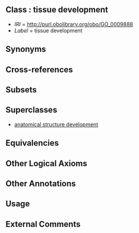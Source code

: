 
## Class : tissue development

 * *IRI* = http://purl.obolibrary.org/obo/GO_0009888
 * *Label* = tissue development

## Synonyms


## Cross-references


## Subsets


## Superclasses

 * [anatomical structure development](../../GO/56/GO_0048856.md)

## Equivalencies


## Other Logical Axioms


## Other Annotations


## Usage


## External Comments

